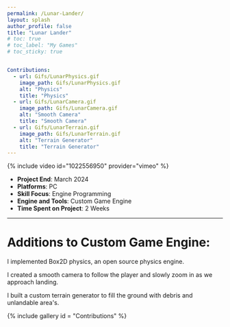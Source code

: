 ```yaml
---
permalink: /Lunar-Lander/
layout: splash
author_profile: false
title: "Lunar Lander"
# toc: true
# toc_label: "My Games"
# toc_sticky: true


Contributions:
  - url: Gifs/LunarPhysics.gif
    image_path: Gifs/LunarPhysics.gif
    alt: "Physics"
    title: "Physics"
  - url: Gifs/LunarCamera.gif
    image_path: Gifs/LunarCamera.gif
    alt: "Smooth Camera"
    title: "Smooth Camera"
  - url: Gifs/LunarTerrain.gif
    image_path: Gifs/LunarTerrain.gif
    alt: "Terrain Generator"
    title: "Terrain Generator"
---
```

{% include video id="1022556950" provider="vimeo" %}
  
- **Project End**: March 2024 
- **Platforms**: PC
- **Skill Focus**: Engine Programming 
- **Engine and Tools**: Custom Game Engine
- **Time Spent on Project**: 2 Weeks

---

# Additions to Custom Game Engine:

I implemented Box2D physics, an open source physics engine.  

I created a smooth camera to follow the player and slowly zoom in as we approach landing.  

I built a custom terrain generator to fill the ground with debris and unlandable area's.


{% include gallery id = "Contributions" %}

